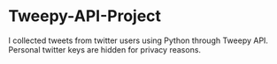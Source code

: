 # Tweepy-API-Project

I collected tweets from twitter users using Python through Tweepy API. Personal twitter keys are hidden for privacy reasons.
